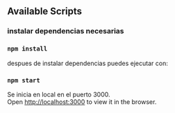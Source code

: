 



## Available Scripts

### instalar dependencias necesarias

### `npm install`


despues de instalar dependencias puedes ejecutar con:

### `npm start`

Se inicia en local en el puerto 3000.\
Open [http://localhost:3000](http://localhost:3000) to view it in the browser.


